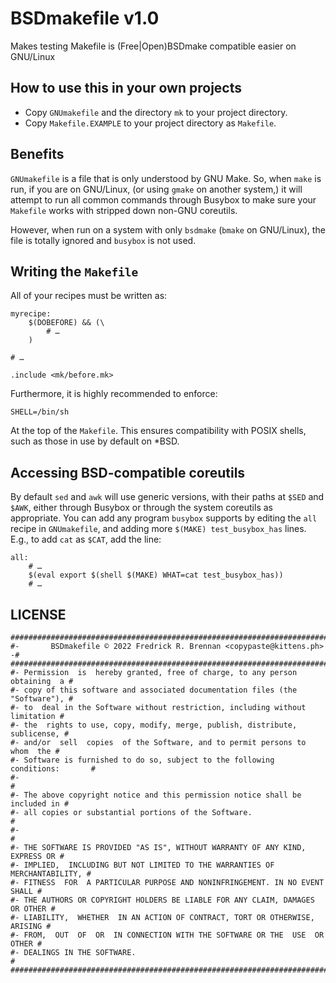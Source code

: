 # BSDmakefile v1.0

Makes testing Makefile is (Free|Open)BSDmake compatible easier on GNU/Linux

## How to use this in your own projects

* Copy `GNUmakefile` and the directory `mk` to your project directory.
* Copy `Makefile.EXAMPLE` to your project directory as `Makefile`.

## Benefits

`GNUmakefile` is a file that is only understood by GNU Make. So, when `make` is run, if you are on GNU/Linux, (or using `gmake` on another system,) it will attempt to run all common commands through Busybox to make sure your `Makefile` works with stripped down non-GNU coreutils.

However, when run on a system with only `bsdmake` (`bmake` on GNU/Linux), the file is totally ignored and `busybox` is not used.

## Writing the `Makefile`

All of your recipes must be written as:

```make
myrecipe:
	$(DOBEFORE) && (\
		# …
	)

# …

.include <mk/before.mk>
```

Furthermore, it is highly recommended to enforce:

```make
SHELL=/bin/sh
```

At the top of the `Makefile`. This ensures compatibility with POSIX shells,
such as those in use by default on *BSD.

## Accessing BSD-compatible coreutils

By default `sed` and `awk` will use generic versions, with their paths at `$SED` and `$AWK`, either through Busybox or through the system coreutils as appropriate. You can add any program `busybox` supports by editing the `all` recipe in `GNUmakefile`, and adding more `$(MAKE) test_busybox_has` lines. E.g., to add `cat` as `$CAT`, add the line:

```make
all:
	# …
	$(eval export $(shell $(MAKE) WHAT=cat test_busybox_has))
	# …
```

## LICENSE

```plain
###############################################################################
#-       BSDmakefile © 2022 Fredrick R. Brennan <copypaste@kittens.ph>       -#
###############################################################################
#- Permission  is  hereby granted, free of charge, to any person obtaining  a #
#- copy of this software and associated documentation files (the "Software"), #
#- to  deal in the Software without restriction, including without limitation #
#- the  rights to use, copy, modify, merge, publish, distribute,  sublicense, #
#- and/or  sell  copies  of the Software, and to permit persons to  whom  the #
#- Software is furnished to do so, subject to the following conditions:       #
#-                                                                            #
#- The above copyright notice and this permission notice shall be included in #
#- all copies or substantial portions of the Software.                        #
#-                                                                            #
#- THE SOFTWARE IS PROVIDED "AS IS", WITHOUT WARRANTY OF ANY KIND, EXPRESS OR #
#- IMPLIED,  INCLUDING BUT NOT LIMITED TO THE WARRANTIES OF  MERCHANTABILITY, #
#- FITNESS  FOR  A PARTICULAR PURPOSE AND NONINFRINGEMENT. IN NO EVENT  SHALL #
#- THE AUTHORS OR COPYRIGHT HOLDERS BE LIABLE FOR ANY CLAIM, DAMAGES OR OTHER #
#- LIABILITY,  WHETHER  IN AN ACTION OF CONTRACT, TORT OR OTHERWISE,  ARISING #
#- FROM,  OUT  OF  OR  IN CONNECTION WITH THE SOFTWARE OR THE  USE  OR  OTHER #
#- DEALINGS IN THE SOFTWARE.                                                  #
###############################################################################
```
